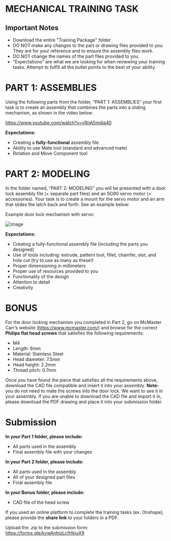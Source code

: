 # MECHANICAL TRAINING TASK

## Important Notes
- Download the entire "Training Package" folder
- DO NOT make any changes to the part or drawing files provided to you. They are for your reference and to ensure the assembly files work.
- DO NOT change the names of the part files provided to you.
- “Expectations” are what we are looking for when reviewing your training tasks. Attempt to fulfill all the bullet points to the best of your ability. 

# PART 1: ASSEMBLIES
Using the following parts from the folder, “PART 1: ASSEMBLIES” your first task is to create an assembly that combines the parts into a sliding mechanism, as shown in the video below:

https://www.youtube.com/watch?v=vRnA5mdia40 

**Expectations:**
- Creating a **fully-functional** assembly file
- Ability to use Mate tool (standard and advanced mate)
- Rotation and Move Component tool

# PART 2: MODELING
In the folder named, “PART 2: MODELING” you will be presented with a door lock assembly file (+ separate part files) and an SG90 servo motor (+ accessories). Your task is to create a mount for the servo motor and an arm that slides the latch back and forth. See an example below:

Example door lock mechanism with servo:

![image](https://github.com/TMU-CanSat/CanSat-2023-24-Training-Tasks/assets/140219101/618829ff-e8b4-407c-b21b-2da6b743a5d6)


**Expectations:**
- Creating a fully-functional assembly file (including the parts you designed)
- Use of tools including: extrude, pattern tool, fillet, chamfer, slot, and hole cut (try to use as many as these!)
- Proper dimensioning in millimeters
- Proper use of resources provided to you
- Functionality of the design
- Attention to detail
- Creativity

# BONUS
For the door locking mechanism you completed in Part 2, go on McMaster Carr’s website (https://www.mcmaster.com/) and browse for the correct **Philips flat head screws** that satisfies the following requirements:

- M4
- Length: 6mm
- Material: Stainless Steel
- Head diameter: 7.5mm
- Head height: 2.2mm
- Thread pitch: 0.7mm

Once you have found the piece that satisfies all the requirements above, download the CAD file compatible and insert it into your assembly. **Note:** you do not need to mate the screws into the door lock. We want to see it in your assembly. If you are unable to download the CAD file and import it in, please download the PDF drawing and place it into your submission folder. 

# Submission
**In your Part 1 folder, please include:**
- All parts used in the assembly
- Final assembly file with your changes

**In your Part 2 folder, please include:**
- All parts used in the assembly
- All of your designed part files
- Final assembly file

**In your Bonus folder, please include:**
- CAD file of the head screw

If you used an online platform to complete the training tasks (ex. Onshape), please provide the **share link** to your folders in a PDF. 

Upload the .zip to the submission form: https://forms.gle/kywAnhjzLcfHkiuX9
